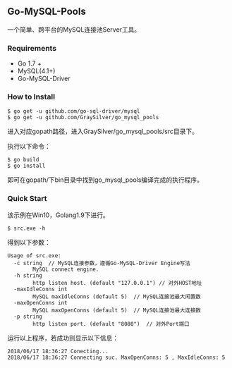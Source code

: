 ## Go-MySQL-Pools

 一个简单、跨平台的MySQL连接池Server工具。

### Requirements

- Go 1.7 +
- MySQL(4.1+)
- Go-MySQL-Driver

### How to Install

```shell
$ go get -u github.com/go-sql-driver/mysql
$ go get -u github.com/GraySilver/go_mysql_pools
```

进入对应gopath路径，进入GraySilver/go_mysql_pools/src目录下。

执行以下命令：

```shell
$ go build
$ go install
```

即可在gopath/下bin目录中找到go_mysql_pools编译完成的执行程序。

### Quick Start

该示例在Win10，Golang1.9下进行。

```shell
$ src.exe -h
```

得到以下参数：

```shell
Usage of src.exe:
  -c string  // MySQL连接参数，遵循Go-MySQL-Driver Engine写法
        MySQL connect engine.
  -h string
        http listen host. (default "127.0.0.1") // 对外HOST地址
  -maxIdleConns int
        MySQL maxIdleConns (default 5)	// MySQL连接池最大闲置数
  -maxOpenConns int
        MySQL maxOpenConns (default 5) 	// MySQL连接池最大连接数
  -p string
        http listen port. (default "8080")	// 对外Port端口
```

运行以上程序，若成功则显示以下信息：

```shell
2018/06/17 18:36:27 Conecting...
2018/06/17 18:36:27 Connecting suc. MaxOpenConns: 5 , MaxIdleConns: 5
```

